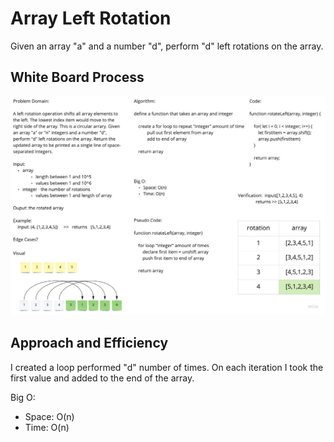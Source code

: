 # Array Left Rotation

Given an array "a" and a number "d", perform "d" left rotations on the array.

## White Board Process

![Array Left Rotation](array_left_rotation.jpg)

## Approach and Efficiency

I created a loop performed "d" number of times. On each iteration I took the first value and added to the end of the array.

Big O:

- Space: O(n)
- Time: O(n)
